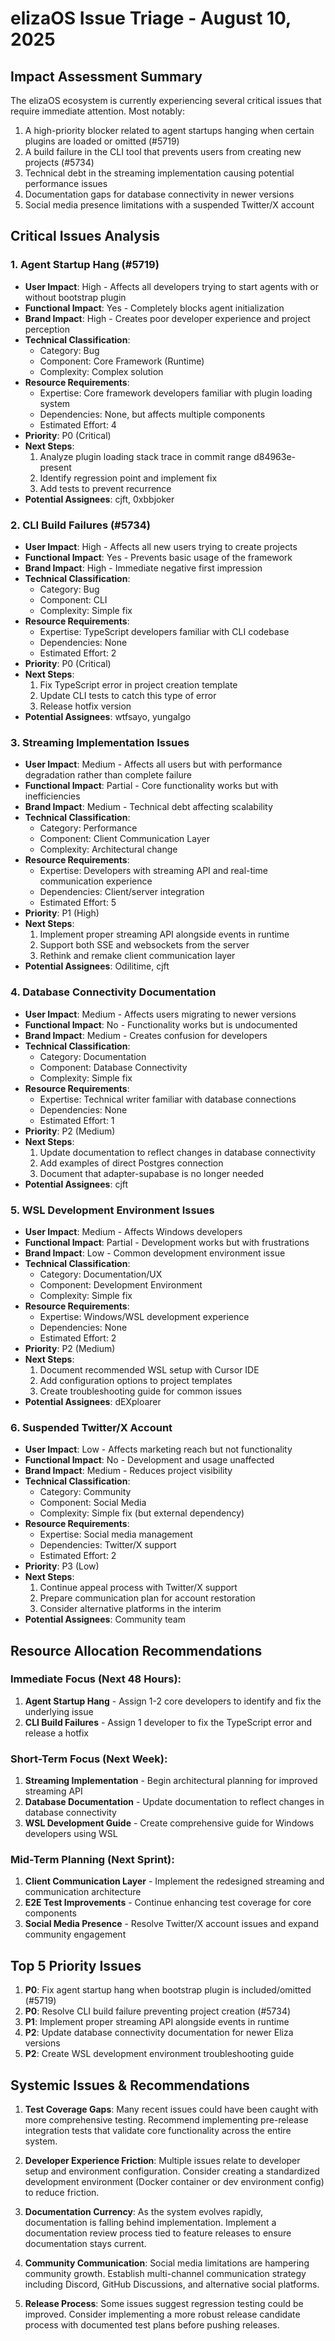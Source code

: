 # elizaOS Issue Triage - August 10, 2025

## Impact Assessment Summary

The elizaOS ecosystem is currently experiencing several critical issues that require immediate attention. Most notably:

1. A high-priority blocker related to agent startups hanging when certain plugins are loaded or omitted (#5719)
2. A build failure in the CLI tool that prevents users from creating new projects (#5734)
3. Technical debt in the streaming implementation causing potential performance issues
4. Documentation gaps for database connectivity in newer versions
5. Social media presence limitations with a suspended Twitter/X account

## Critical Issues Analysis

### 1. Agent Startup Hang (#5719)
- **User Impact**: High - Affects all developers trying to start agents with or without bootstrap plugin
- **Functional Impact**: Yes - Completely blocks agent initialization
- **Brand Impact**: High - Creates poor developer experience and project perception
- **Technical Classification**:
  - Category: Bug
  - Component: Core Framework (Runtime)
  - Complexity: Complex solution
- **Resource Requirements**:
  - Expertise: Core framework developers familiar with plugin loading system
  - Dependencies: None, but affects multiple components
  - Estimated Effort: 4
- **Priority**: P0 (Critical)
- **Next Steps**: 
  1. Analyze plugin loading stack trace in commit range d84963e-present
  2. Identify regression point and implement fix
  3. Add tests to prevent recurrence
- **Potential Assignees**: cjft, 0xbbjoker

### 2. CLI Build Failures (#5734)
- **User Impact**: High - Affects all new users trying to create projects
- **Functional Impact**: Yes - Prevents basic usage of the framework
- **Brand Impact**: High - Immediate negative first impression
- **Technical Classification**:
  - Category: Bug
  - Component: CLI
  - Complexity: Simple fix
- **Resource Requirements**:
  - Expertise: TypeScript developers familiar with CLI codebase
  - Dependencies: None
  - Estimated Effort: 2
- **Priority**: P0 (Critical)
- **Next Steps**: 
  1. Fix TypeScript error in project creation template
  2. Update CLI tests to catch this type of error
  3. Release hotfix version
- **Potential Assignees**: wtfsayo, yungalgo

### 3. Streaming Implementation Issues
- **User Impact**: Medium - Affects all users but with performance degradation rather than complete failure
- **Functional Impact**: Partial - Core functionality works but with inefficiencies
- **Brand Impact**: Medium - Technical debt affecting scalability
- **Technical Classification**:
  - Category: Performance
  - Component: Client Communication Layer
  - Complexity: Architectural change
- **Resource Requirements**:
  - Expertise: Developers with streaming API and real-time communication experience
  - Dependencies: Client/server integration
  - Estimated Effort: 5
- **Priority**: P1 (High)
- **Next Steps**: 
  1. Implement proper streaming API alongside events in runtime
  2. Support both SSE and websockets from the server
  3. Rethink and remake client communication layer
- **Potential Assignees**: Odilitime, cjft

### 4. Database Connectivity Documentation
- **User Impact**: Medium - Affects users migrating to newer versions
- **Functional Impact**: No - Functionality works but is undocumented
- **Brand Impact**: Medium - Creates confusion for developers
- **Technical Classification**:
  - Category: Documentation
  - Component: Database Connectivity
  - Complexity: Simple fix
- **Resource Requirements**:
  - Expertise: Technical writer familiar with database connections
  - Dependencies: None
  - Estimated Effort: 1
- **Priority**: P2 (Medium)
- **Next Steps**: 
  1. Update documentation to reflect changes in database connectivity
  2. Add examples of direct Postgres connection
  3. Document that adapter-supabase is no longer needed
- **Potential Assignees**: cjft

### 5. WSL Development Environment Issues
- **User Impact**: Medium - Affects Windows developers
- **Functional Impact**: Partial - Development works but with frustrations
- **Brand Impact**: Low - Common development environment issue
- **Technical Classification**:
  - Category: Documentation/UX
  - Component: Development Environment
  - Complexity: Simple fix
- **Resource Requirements**:
  - Expertise: Windows/WSL development experience
  - Dependencies: None
  - Estimated Effort: 2
- **Priority**: P2 (Medium)
- **Next Steps**: 
  1. Document recommended WSL setup with Cursor IDE
  2. Add configuration options to project templates
  3. Create troubleshooting guide for common issues
- **Potential Assignees**: dEXploarer

### 6. Suspended Twitter/X Account
- **User Impact**: Low - Affects marketing reach but not functionality
- **Functional Impact**: No - Development and usage unaffected
- **Brand Impact**: Medium - Reduces project visibility
- **Technical Classification**:
  - Category: Community
  - Component: Social Media
  - Complexity: Simple fix (but external dependency)
- **Resource Requirements**:
  - Expertise: Social media management
  - Dependencies: Twitter/X support
  - Estimated Effort: 2
- **Priority**: P3 (Low)
- **Next Steps**: 
  1. Continue appeal process with Twitter/X support
  2. Prepare communication plan for account restoration
  3. Consider alternative platforms in the interim
- **Potential Assignees**: Community team

## Resource Allocation Recommendations

### Immediate Focus (Next 48 Hours):
1. **Agent Startup Hang** - Assign 1-2 core developers to identify and fix the underlying issue
2. **CLI Build Failures** - Assign 1 developer to fix the TypeScript error and release a hotfix

### Short-Term Focus (Next Week):
1. **Streaming Implementation** - Begin architectural planning for improved streaming API
2. **Database Documentation** - Update documentation to reflect changes in database connectivity
3. **WSL Development Guide** - Create comprehensive guide for Windows developers using WSL

### Mid-Term Planning (Next Sprint):
1. **Client Communication Layer** - Implement the redesigned streaming and communication architecture
2. **E2E Test Improvements** - Continue enhancing test coverage for core components
3. **Social Media Presence** - Resolve Twitter/X account issues and expand community engagement

## Top 5 Priority Issues

1. **P0**: Fix agent startup hang when bootstrap plugin is included/omitted (#5719)
2. **P0**: Resolve CLI build failure preventing project creation (#5734)
3. **P1**: Implement proper streaming API alongside events in runtime
4. **P2**: Update database connectivity documentation for newer Eliza versions
5. **P2**: Create WSL development environment troubleshooting guide

## Systemic Issues & Recommendations

1. **Test Coverage Gaps**: Many recent issues could have been caught with more comprehensive testing. Recommend implementing pre-release integration tests that validate core functionality across the entire system.

2. **Developer Experience Friction**: Multiple issues relate to developer setup and environment configuration. Consider creating a standardized development environment (Docker container or dev environment config) to reduce friction.

3. **Documentation Currency**: As the system evolves rapidly, documentation is falling behind implementation. Implement a documentation review process tied to feature releases to ensure documentation stays current.

4. **Community Communication**: Social media limitations are hampering community growth. Establish multi-channel communication strategy including Discord, GitHub Discussions, and alternative social platforms.

5. **Release Process**: Some issues suggest regression testing could be improved. Consider implementing a more robust release candidate process with documented test plans before pushing releases.